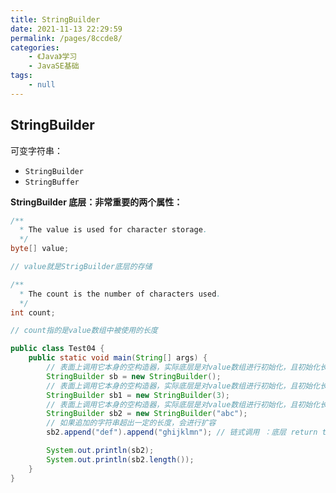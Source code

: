 ```yaml
---
title: StringBuilder
date: 2021-11-13 22:29:59
permalink: /pages/8ccde8/
categories:
    - 《Java》学习
    - JavaSE基础
tags:
    - null
---
```


## StringBuilder

可变字符串：

-   `StringBuilder`
-   `StringBuffer`

**StringBuilder 底层：非常重要的两个属性：**

```java
/**
  * The value is used for character storage.
  */
byte[] value;

// value就是StrigBuilder底层的存储
```

```java
/**
  * The count is the number of characters used.
  */
int count;

// count指的是value数组中被使用的长度
```

```java
public class Test04 {
    public static void main(String[] args) {
        // 表面上调用它本身的空构造器，实际底层是对value数组进行初始化，且初始化长度为16
        StringBuilder sb = new StringBuilder();
        // 表面上调用它本身的空构造器，实际底层是对value数组进行初始化，且初始化长度为传入的3
        StringBuilder sb1 = new StringBuilder(3);
        // 表面上调用它本身的空构造器，实际底层是对value数组进行初始化，且初始化长度为你传入的字符串的长度加上16
        StringBuilder sb2 = new StringBuilder("abc");
        // 如果追加的字符串超出一定的长度，会进行扩容
        sb2.append("def").append("ghijklmn"); // 链式调用 ：底层 return this;

        System.out.println(sb2);
        System.out.println(sb2.length());
    }
}

```
